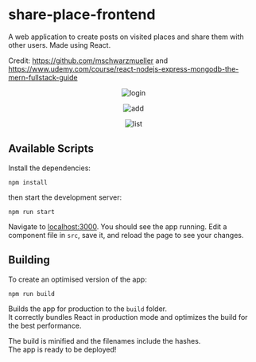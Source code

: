 # share-place-frontend

A web application to create posts on visited places and share them with other users. Made using React.

Credit: https://github.com/mschwarzmueller and https://www.udemy.com/course/react-nodejs-express-mongodb-the-mern-fullstack-guide

<p align="center">
  <img src="https://github.com/federicobaldini/share-place-frontend/blob/master/home.png" alt="login" />
</p>

<p align="center">
  <img src="https://github.com/federicobaldini/share-place-frontend/blob/master/location.png" alt="add" />
</p>

<p align="center">
  <img src="https://github.com/federicobaldini/share-place-frontend/blob/master/add_location.png" alt="list" />
</p>

## Available Scripts

Install the dependencies:

```
npm install
```

then start the development server:

```
npm run start
```

Navigate to [localhost:3000](http://localhost:3000). You should see the app running. Edit a component file in `src`, save it, and reload the page to see your changes.

## Building

To create an optimised version of the app:

```
npm run build
```

Builds the app for production to the `build` folder.<br />
It correctly bundles React in production mode and optimizes the build for the best performance.

The build is minified and the filenames include the hashes.<br />
The app is ready to be deployed!
